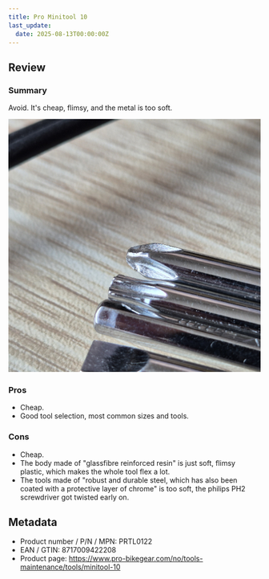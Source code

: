```yaml
---
title: Pro Minitool 10
last_update:
  date: 2025-08-13T00:00:00Z
---
```


## Review

### Summary

Avoid. It's cheap, flimsy, and the metal is too soft.

![closeup-of-philips](./20250813_092748.jpg)

### Pros

* Cheap.
* Good tool selection, most common sizes and tools.

### Cons

* Cheap.
* The body made of "glassfibre reinforced resin" is just soft, flimsy plastic, which makes the whole tool flex a lot.
* The tools made of "robust and durable steel, which has also been coated with a protective layer of chrome" is too soft, the philips PH2 screwdriver got twisted early on.

## Metadata

* Product number / P/N / MPN: PRTL0122
* EAN / GTIN: 8717009422208
* Product page: <https://www.pro-bikegear.com/no/tools-maintenance/tools/minitool-10>
